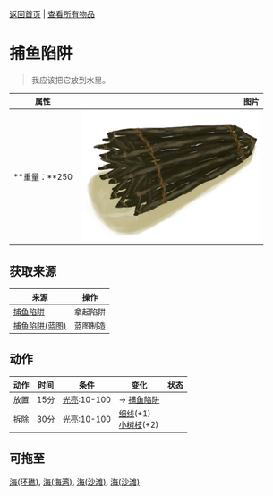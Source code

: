 [返回首页](index.md)   |  [查看所有物品](object.md)
# 捕鱼陷阱  
> 我应该把它放到水里。  
  
  属性  |   图片   
 ----  |  ----:   
 **重量：**250  |  ![](Sprite/FishTrap.png)   
  
## 获取来源  
来源  |  操作  
----  |  ----  
[捕鱼陷阱](FishTrapDeployed.md)  |  拿起陷阱  
[捕鱼陷阱(蓝图)](Bp_FishTrap.md)  |  蓝图制造  
## 动作  
动作  |  时间  |  条件  |  变化  |  状态  
----  |  ----  |  ----  |  ----  |  ----  
放置  |  15分  |  [光亮](Light.md):10-100  |  → [捕鱼陷阱](FishTrapDeployed.md)<br>  |    
拆除  |  30分  |  [光亮](Light.md):10-100  |  [细线](CordFiber.md)(+1)<br>[小树枝](Sticks.md)(+2)  |    
## 可拖至  
[海(环礁)](Sea_Atoll.md), [海(海湾)](Sea_Bay.md), [海(沙滩)](Sea_Beach.md), [海(沙滩)](Sea_Cove.md)  
